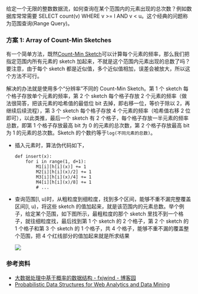 给定一个无限的整数数据流，如何查询在某个范围内的元素出现的总次数？例如数据库常常需要 SELECT count(v) WHERE v >= l AND v < u。这个经典的问题称为范围查询(Range Query)。

### 方案 1: Array of Count-Min Sketches

有一个简单方法，既然[Count-Min Sketch](https://soulmachine.gitbooks.io/system-design/content/cn/bigdata/frequency-estimation.html)可以计算每个元素的频率，那么我们把指定范围内所有元素的 sketch 加起来，不就是这个范围内元素出现的总数了吗？要注意，由于每个 sketch 都是近似值，多个近似值相加，误差会被放大，所以这个方法不可行。

解决的办法就是使用多个“分辨率”不同的 Count-Min Sketch。第 1 个 sketch 每个格子存放单个元素的频率，第 2 个 sketch 每个格子存放 2 个元素的频率（做法很简答，把该元素的哈希值的最低位 bit 去掉，即右移一位，等价于除以 2，再继续后续流程），第 3 个 sketch 每个格子存放 4 个元素的频率（哈希值右移 2 位即可），以此类推，最后一个 sketch 有 2 个格子，每个格子存放一半元素的频率总数，即第 1 个格子存放最高 bit 为 0 的元素的总次数，第 2 个格子存放最高 bit 为 1 的元素的总次数。Sketch 的个数约等于`log(不同元素的总数)`。

- 插入元素时，算法伪代码如下，

      def insert(x):
          for i in range(1, d+1):
              M1[i][h[i](x)] += 1
              M2[i][h[i](x)/2] += 1
              M3[i][h[i](x)/4] += 1
              M4[i][h[i](x)/8] += 1
              # ...

- 查询范围[l, u)时，从粗粒度到细粒度，找到多个区间，能够不重不漏完整覆盖区间[l, u)，将这些 sketch 的值加起来，就是该范围内的元素总数。举个例子，给定某个范围，如下图所示，最粗粒度的那个 sketch 里找不到一个格子，就往细粒度找，最后找到第 1 个 sketch 的 2 个格子，第 2 个 sketch 的 1 个格子和第 3 个 sketch 的 1 个格子，共 4 个格子，能够不重不漏的覆盖整个范围，把 4 个红线部分的值加起来就是所求结果

  ![](../https://ngte-superbed.oss-cn-beijing.aliyuncs.com/book/Andrew-Ng-DeepLearning-AI/array-of-count-min-sketch.png)

### 参考资料

- [大数据处理中基于概率的数据结构 - fxjwind - 博客园](http://www.cnblogs.com/fxjwind/p/3289221.html)
- [Probabilistic Data Structures for Web Analytics and Data Mining](https://dirtysalt.github.io/probabilistic-data-structures-for-web-analytics-and-data-mining.html)
